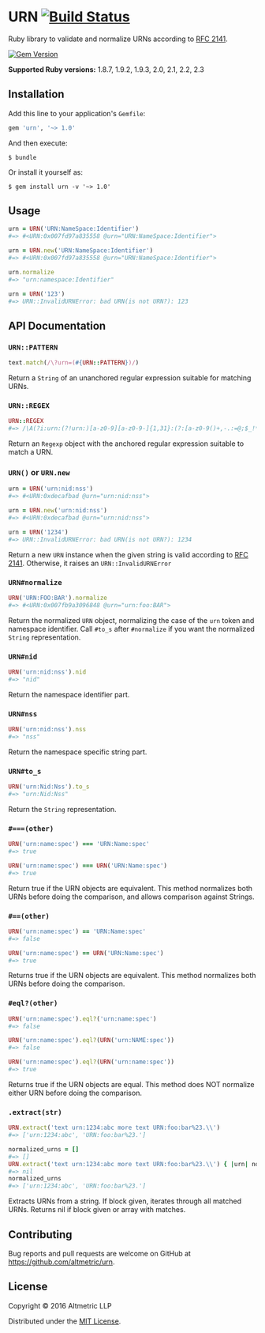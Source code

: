 # URN [![Build Status](https://travis-ci.org/altmetric/urn.svg?branch=master)](https://travis-ci.org/altmetric/urn)

Ruby library to validate and normalize URNs according to [RFC 2141](https://www.ietf.org/rfc/rfc2141.txt).

[![Gem Version](https://badge.fury.io/rb/urn.svg)](https://badge.fury.io/rb/urn)  

**Supported Ruby versions:** 1.8.7, 1.9.2, 1.9.3, 2.0, 2.1, 2.2, 2.3

## Installation

Add this line to your application's `Gemfile`:

```ruby
gem 'urn', '~> 1.0'
```

And then execute:

    $ bundle

Or install it yourself as:

    $ gem install urn -v '~> 1.0'

## Usage

```ruby
urn = URN('URN:NameSpace:Identifier')
#=> #<URN:0x007fd97a835558 @urn="URN:NameSpace:Identifier">

urn = URN.new('URN:NameSpace:Identifier')
#=> #<URN:0x007fd97a835558 @urn="URN:NameSpace:Identifier">

urn.normalize
#=> "urn:namespace:Identifier"

urn = URN('123')
#=> URN::InvalidURNError: bad URN(is not URN?): 123
```

## API Documentation

### `URN::PATTERN`
```ruby
text.match(/\?urn=(#{URN::PATTERN})/)
```
Return a `String` of an unanchored regular expression suitable for matching URNs.

### `URN::REGEX`
```ruby
URN::REGEX
#=> /\A(?i:urn:(?!urn:)[a-z0-9][a-z0-9-]{1,31}:(?:[a-z0-9()+,-.:=@;$_!*']|%[0-9a-f]{2})+)\z/
```
Return an `Regexp` object with the anchored regular expression suitable to match a URN.

### `URN()` or `URN.new`
```ruby
urn = URN('urn:nid:nss')
#=> #<URN:0xdecafbad @urn="urn:nid:nss">

urn = URN.new('urn:nid:nss')
#=> #<URN:0xdecafbad @urn="urn:nid:nss">

urn = URN('1234')
#=> URN::InvalidURNError: bad URN(is not URN?): 1234
```
Return a new `URN` instance when the given string is valid according to [RFC 2141](https://www.ietf.org/rfc/rfc2141.txt). Otherwise, it raises an `URN::InvalidURNError`

### `URN#normalize`
```ruby
URN('URN:FOO:BAR').normalize
#=> #<URN:0x007fb9a3096848 @urn="urn:foo:BAR">
```
Return the normalized `URN` object, normalizing the case
of the `urn` token and namespace identifier. Call `#to_s` after `#normalize` if you want the normalized `String` representation.

### `URN#nid`
```ruby
URN('urn:nid:nss').nid
#=> "nid"
```
Return the namespace identifier part.

### `URN#nss`
```ruby
URN('urn:nid:nss').nss
#=> "nss"
```
Return the namespace specific string part.

### `URN#to_s`
```ruby
URN('urn:Nid:Nss').to_s
#=> "urn:Nid:Nss"
```
Return the `String` representation.

### `#===(other)`
```ruby
URN('urn:name:spec') === 'URN:Name:spec'
#=> true

URN('urn:name:spec') === URN('URN:Name:spec')
#=> true
```
Return true if the URN objects are equivalent. This method normalizes both URNs before doing the comparison, and allows comparison against Strings.

### `#==(other)`
```ruby
URN('urn:name:spec') == 'URN:Name:spec'
#=> false

URN('urn:name:spec') == URN('URN:Name:spec')
#=> true
```
Returns true if the URN objects are equivalent. This method normalizes both URNs before doing the comparison.

### `#eql?(other)`
```ruby
URN('urn:name:spec').eql?('urn:name:spec')
#=> false

URN('urn:name:spec').eql?(URN('urn:NAME:spec'))
#=> false

URN('urn:name:spec').eql?(URN('urn:name:spec'))
#=> true
```
Returns true if the URN objects are equal. This method does NOT normalize either URN before doing the comparison.

### `.extract(str)`
```ruby
URN.extract('text urn:1234:abc more text URN:foo:bar%23.\\')
#=> ['urn:1234:abc', 'URN:foo:bar%23.']

normalized_urns = []
#=> []
URN.extract('text urn:1234:abc more text URN:foo:bar%23.\\') { |urn| normalized_urns << URN(urn).normalize.to_s }
#=> nil
normalized_urns
#=> ['urn:1234:abc', 'URN:foo:bar%23.']
```
Extracts URNs from a string. If block given, iterates through all matched URNs. Returns nil if block given or array with matches.

## Contributing

Bug reports and pull requests are welcome on GitHub at https://github.com/altmetric/urn.

## License

Copyright © 2016 Altmetric LLP

Distributed under the [MIT License](http://opensource.org/licenses/MIT).
